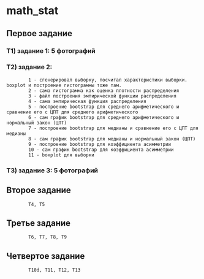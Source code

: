 # math_stat
## Первое задание
### Т1) задание 1: 5 фотографий
### Т2) задание 2: 
            1 - сгенерировал выборку, посчитал характеристики выборки. boxplot и построение гистограммы тоже там.
            2 - сама гистограмма как оценка плотности распределения
            3 - файл построения эмпирической функции распределения
            4 - сама эмпирическая функция распределения
            5 - построение bootstrap для среднего арифметического и сравнение его с ЦПТ для среднего арифметического
            6 - сам график bootstrap для среднего арифметического и нормальный закон (ЦПТ)
            7 - построение bootstrap для медианы и сравнение его с ЦПТ для медианы
            8 - сам график bootstrap для медианы и нормальный закон (ЦПТ)
            9 - построение bootstrap для коэффициента асимметрии
            10 - сам график bootstrap для коэффициента асимметрии
            11 - boxplot для выборки
### Т3) задание 3: 5 фотографий
## Второе задание
            Т4, Т5
## Третье задание
            Т6, Т7, T8, T9
## Четвертое задание
            Т10d, T11, T12, T13